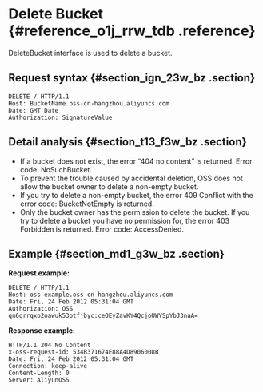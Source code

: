 # Delete Bucket {#reference_o1j_rrw_tdb .reference}

DeleteBucket interface is used to delete a bucket.

## Request syntax {#section_ign_23w_bz .section}

```
DELETE / HTTP/1.1
Host: BucketName.oss-cn-hangzhou.aliyuncs.com
Date: GMT Date
Authorization: SignatureValue
```

## Detail analysis {#section_t13_f3w_bz .section}

-   If a bucket does not exist, the error “404 no content” is returned. Error code: NoSuchBucket.
-   To prevent the trouble caused by accidental deletion, OSS does not allow the bucket owner to delete a non-empty bucket.
-   If you try to delete a non-empty bucket, the error 409 Conflict with the error code: BucketNotEmpty is returned.
-   Only the bucket owner has the permission to delete the bucket. If you try to delete a bucket you have no permission for, the error 403 Forbidden is returned. Error code: AccessDenied.

## Example {#section_md1_g3w_bz .section}

**Request example:**

```
DELETE / HTTP/1.1
Host: oss-example.oss-cn-hangzhou.aliyuncs.com  
Date: Fri, 24 Feb 2012 05:31:04 GMT  
Authorization: OSS qn6qrrqxo2oawuk53otfjbyc:ceOEyZavKY4QcjoUWYSpYbJ3naA=

```

**Response example:**

```
HTTP/1.1 204 No Content 
x-oss-request-id: 534B371674E88A4D8906008B
Date: Fri, 24 Feb 2012 05:31:04 GMT
Connection: keep-alive
Content-Length: 0  
Server: AliyunOSS
```


